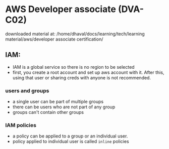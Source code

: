 # AWS Developer associate (DVA-C02)

downloaded material at: /home/dhaval/docs/learning/tech/learning material/aws/developer associate certification/


## IAM:
- IAM is a global service so there is no region to be selected
- first, you create a root account and set up aws account with it. After this, using that user or sharing creds with anyone is not recommended.
### users and groups
- a single user can be part of multiple groups
- there can be users who are not part of any group
- groups can't contain other groups
### IAM policies
- a policy can be applied to a group or an individual user.
- policy applied to individual user is called `inline` policies
